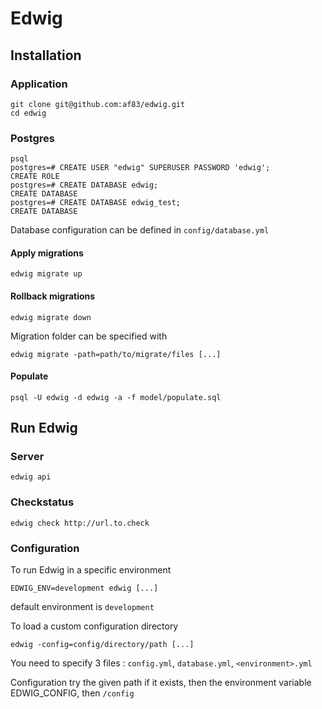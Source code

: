 # Edwig

## Installation

### Application

```
git clone git@github.com:af83/edwig.git
cd edwig
```

### Postgres

```
psql
postgres=# CREATE USER "edwig" SUPERUSER PASSWORD 'edwig';
CREATE ROLE
postgres=# CREATE DATABASE edwig;
CREATE DATABASE
postgres=# CREATE DATABASE edwig_test;
CREATE DATABASE
```
Database configuration can be defined in `config/database.yml`

#### Apply migrations
```
edwig migrate up
```

#### Rollback migrations
```
edwig migrate down
```

Migration folder can be specified with
```
edwig migrate -path=path/to/migrate/files [...]
```
#### Populate
```
psql -U edwig -d edwig -a -f model/populate.sql
```

## Run Edwig

### Server
```
edwig api
```

### Checkstatus
```
edwig check http://url.to.check
```

### Configuration

To run Edwig in a specific environment
```
EDWIG_ENV=development edwig [...]
```
default environment is `development`

To load a custom configuration directory
```
edwig -config=config/directory/path [...]
```
You need to specify 3 files : `config.yml`, `database.yml`, `<environment>.yml`

Configuration try the given path if it exists, then the environment variable EDWIG_CONFIG, then `/config`